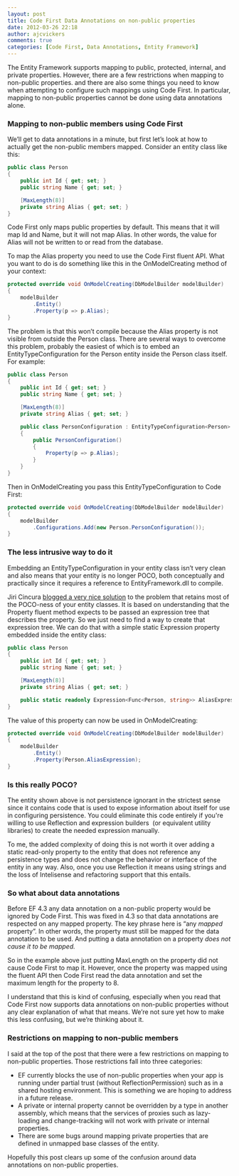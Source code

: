 ```yaml
---
layout: post
title: Code First Data Annotations on non-public properties
date: 2012-03-26 22:18
author: ajcvickers
comments: true
categories: [Code First, Data Annotations, Entity Framework]
---
```

The Entity Framework supports mapping to public, protected, internal, and private properties. However, there are a few restrictions when mapping to non-public properties. and there are also some things you need to know when attempting to configure such mappings using Code First. In particular, mapping to non-public properties cannot be done using data annotations alone.
<h3>
Mapping to non-public members using Code First</h3>
We’ll get to data annotations in a minute, but first let’s look at how to actually get the non-public members mapped. Consider an entity class like this:

``` c#
public class Person
{
    public int Id { get; set; }
    public string Name { get; set; }

    [MaxLength(8)]
    private string Alias { get; set; }
}
```

Code First only maps public properties by default. This means that it will map Id and Name, but it will not map Alias. In other words, the value for Alias will not be written to or read from the database.

To map the Alias property you need to use the Code First fluent API. What you want to do is do something like this in the OnModelCreating method of your context:

``` c#
protected override void OnModelCreating(DbModelBuilder modelBuilder)
{
    modelBuilder
        .Entity()
        .Property(p => p.Alias);
}
```

The problem is that this won’t compile because the Alias property is not visible from outside the Person class. There are several ways to overcome this problem, probably the easiest of which is to embed an EntityTypeConfiguration for the Person entity inside the Person class itself. For example:

``` c#
public class Person
{
    public int Id { get; set; }
    public string Name { get; set; }

    [MaxLength(8)]
    private string Alias { get; set; }

    public class PersonConfiguration : EntityTypeConfiguration<Person>
    {
        public PersonConfiguration()
        {
            Property(p => p.Alias);
        }
    }
}
```

Then in OnModelCreating you pass this EntityTypeConfiguration to Code First:

``` c#
protected override void OnModelCreating(DbModelBuilder modelBuilder)
{
    modelBuilder
        .Configurations.Add(new Person.PersonConfiguration());
}
```
<h3>The less intrusive way to do it</h3>
Embedding an EntityTypeConfiguration in your entity class isn’t very clean and also means that your entity is no longer POCO, both conceptually and practically since it requires a reference to EntityFramework.dll to compile.

Jiri Cincura <a href="http://blog.cincura.net/232731-mapping-private-protected-properties-in-entity-framework-4-x-code-first/">blogged a very nice solution</a> to the problem that retains most of the POCO-ness of your entity classes. It is based on understanding that the Property fluent method expects to be passed an expression tree that describes the property. So we just need to find a way to create that expression tree. We can do that with a simple static Expression property embedded inside the entity class:

``` c#
public class Person
{
    public int Id { get; set; }
    public string Name { get; set; }

    [MaxLength(8)]
    private string Alias { get; set; }

    public static readonly Expression<Func<Person, string>> AliasExpression = p => p.Alias;
}
```

The value of this property can now be used in OnModelCreating:

``` c#
protected override void OnModelCreating(DbModelBuilder modelBuilder)
{
    modelBuilder
        .Entity()
        .Property(Person.AliasExpression);
}
```
<h3>Is this really POCO?</h3>
The entity shown above is not persistence ignorant in the strictest sense since it contains code that is used to expose information about itself for use in configuring persistence. You could eliminate this code entirely if you're willing to use Reflection and expression builders  (or equivalent utility libraries) to create the needed expression manually.

To me, the added complexity of doing this is not worth it over adding a static read-only property to the entity that does not reference any persistence types and does not change the behavior or interface of the entity in any way. Also, once you use Reflection it means using strings and the loss of Intelisense and refactoring support that this entails.
<h3>So what about data annotations</h3>
Before EF 4.3 any data annotation on a non-public property would be ignored by Code First. This was fixed in 4.3 so that data annotations are respected on any mapped property. The key phrase here is “any <em>mapped </em>property”. In other words, the property must still be mapped for the data annotation to be used. And putting a data annotation on a property <em>does not cause it to be mapped.</em>

So in the example above just putting MaxLength on the property did not cause Code First to map it. However, once the property was mapped using the fluent API then Code First read the data annotation and set the maximum length for the property to 8.

I understand that this is kind of confusing, especially when you read that Code First now supports data annotations on non-public properties without any clear explanation of what that means. We’re not sure yet how to make this less confusing, but we’re thinking about it.
<h3>Restrictions on mapping to non-public members</h3>
I said at the top of the post that there were a few restrictions on mapping to non-public properties. Those restrictions fall into three categories:
<ul>
	<li>EF currently blocks the use of non-public properties when your app is running under partial trust (without ReflectionPermission) such as in a shared hosting environment. This is something we are hoping to address in a future release.</li>
	<li>A private or internal property cannot be overridden by a type in another assembly, which means that the services of proxies such as lazy-loading and change-tracking will not work with private or internal properties.</li>
	<li>There are some bugs around mapping private properties that are defined in unmapped base classes of the entity.</li>
</ul>
Hopefully this post clears up some of the confusion around data annotations on non-public properties.
